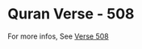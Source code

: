 # Quran Verse - 508 

For more infos, See [Verse 508](https://www.quranbookk.com/quran/search?q=508)